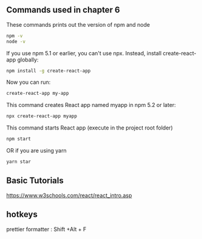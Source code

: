 ## Commands used in chapter 6

These commands prints out the version of npm and node

```bash
npm -v
node -v
```

If you use npm 5.1 or earlier, you can't use npx. Instead, install create-react-app globally:

```bash
npm install -g create-react-app
```
Now you can run:

```bash 
create-react-app my-app
```

This command creates React app named myapp  in npm 5.2 or later:

```bash
npx create-react-app myapp
```

This command starts React app (execute in the project root folder)

```bash
npm start
```

OR if you are using yarn

```bash
yarn star
```

## Basic Tutorials

https://www.w3schools.com/react/react_intro.asp


## hotkeys

prettier formatter :  Shift +Alt + F
